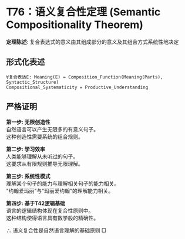# T76：语义复合性定理 (Semantic Compositionality Theorem)  

**定理陈述**: 复合表达式的意义由其组成部分的意义及其组合方式系统性地决定  

## 形式化表述  
```  
∀复合表达E: Meaning(E) = Composition_Function(Meaning(Parts), Syntactic_Structure)  
Compositional_Systematicity = Productive_Understanding  
```  

## 严格证明  

**第一步: 无限创造性**  
自然语言可以产生无限多的有意义句子。  
这种创造性需要系统的组合规则。  

**第二步: 学习效率**  
人类能够理解从未听过的句子。  
这要求从有限规则推导无限理解。  

**第三步: 系统性模式**  
理解某个句子的能力与理解相关句子的能力相关。  
"约翰爱玛丽"与"玛丽爱约翰"的理解能力相关。  

**第四步: 基于T42逻辑基础**  
语言的逻辑结构体现在复合性原则中。  
这种结构使得语言具有数学般的精确性。  

∴ 语义复合性是自然语言理解的基础原则 □  